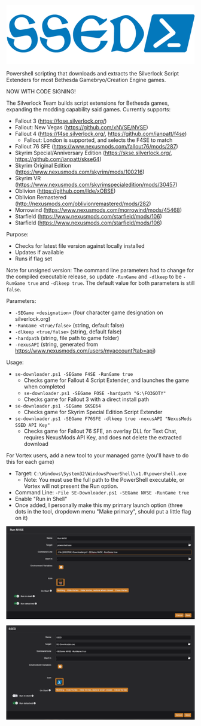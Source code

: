 ![SSED Logo](SSED-Logo.png)

Powershell scripting that downloads and extracts the Silverlock Script Extenders for most Bethesda Gamebryo/Creation Engine games.

NOW WITH CODE SIGNING!

The Silverlock Team builds script extensions for Bethesda games, expanding the modding capability said games.
Currently supports:
- Fallout 3 (https://fose.silverlock.org/)
- Fallout: New Vegas (https://github.com/xNVSE/NVSE)
- Fallout 4 (https://f4se.silverlock.org/, https://github.com/ianpatt/f4se)
   - Fallout: London is supported, and selects the F4SE to match
- Fallout 76 SFE (https://www.nexusmods.com/fallout76/mods/287)
- Skyrim Special/Anniversary Edition (https://skse.silverlock.org/, https://github.com/ianpatt/skse64)
- Skyrim Original Edition (https://www.nexusmods.com/skyrim/mods/100216)
- Skyrim VR (https://www.nexusmods.com/skyrimspecialedition/mods/30457)
- Oblivion (https://github.com/llde/xOBSE)
- Oblivion Remastered (http://nexusmods.com/oblivionremastered/mods/282)
- Morrowind (https://www.nexusmods.com/morrowind/mods/45468)
- Starfield (https://www.nexusmods.com/starfield/mods/106)
- Starfield (https://www.nexusmods.com/starfield/mods/106)

Purpose:
- Checks for latest file version against locally installed
- Updates if available
- Runs if flag set

Note for unsigned version: The command line parameters had to change for the compiled executable release, so update `-RunGame` and `-dlkeep` to be `-RunGame true` and `-dlkeep true`. The default value for both parameters is still `false`.

Parameters:
- `-SEGame <designation>` (four character game designation on silverlock.org)
- `-RunGame <true/false>` (string, default false)
- `-dlkeep <true/false>` (string, default false)
- `-hardpath` (string, file path to game folder)
- `-nexusAPI` (string, generated from https://www.nexusmods.com/users/myaccount?tab=api)

Usage:
- `se-downloader.ps1 -SEGame F4SE -RunGame true`
  - Checks game for Fallout 4 Script Extender, and launches the game when completed
  - `se-downloader.ps1 -SEGame FOSE -hardpath "G:\FO3GOTY"`
  - Checks game for Fallout 3 with a direct install path
- `se-downloader.ps1 -SEGame SKSE64`
  - Checks game for Skyrim Special Edition Script Extender
- `se-downloader.ps1 -SEGame F76SFE -dlkeep true -nexusAPI "NexusMods SSED API Key"`
  - Checks game for Fallout 76 SFE, an overlay DLL for Text Chat, requires NexusMods API Key, and does not delete the extracted download

For Vortex users, add a new tool to your managed game (you'll have to do this for each game)
- Target: `C:\Windows\System32\WindowsPowerShell\v1.0\powershell.exe`
  - Note: You must use the full path to the PowerShell executable, or Vortex will not present the Run option.
- Command Line: `-File SE-Downloader.ps1 -SEGame NVSE -RunGame true`
- Enable "Run in Shell"
- Once added, I personally make this my primary launch option (three dots in the tool, dropdown menu "Make primary", should put a little flag on it)

![Add the PowerShell tool to Vortex](vortex-ps.png)

![Add the Executable tool to Vortex](vortex-exe.png)

